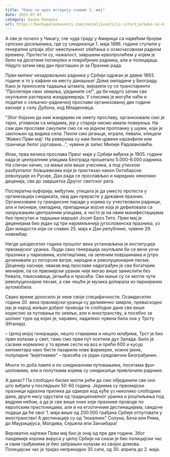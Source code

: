```yaml
---
title: "Како се кроз историју славио 1. мај"
date: 2025-07-07
category: Бачка Паланка
url: https://backapalankavesti.com/zanimljivosti/iz-istorije/kako-se-kroz-istoriju-slavio-1-maj/
---
```


А све је почело у Чикагу, гле чуда граду у Америци са највећим бројем српских досељеника, где су синдикалци 1. маја 1886. године ступили у генерални штрајк због неиспуњеног обећања о осмочасовном радном времену. Протести су, нажалост, завршени крвопролићем у којем је било на десетине погинулих и повређених радника, али и полицајаца. Недуго затим овај дан проглашен је за Празник рада.

Први митинг незадовољних радника у Србији одржан је давне 1893. године и то у кафани на месту данашњег Дома омладине у Београду. Како је преносила тадашња штампа, вијорили су се транспаренти “Пролетери свих земаља, уједините се!”, да би недуго затим све окупљене растерала жандармерија. У списима је могуће наћи и податке о сељачко-радничкој прослави организованој две године касније у селу Дубона, код Младеновца.

“Због бојазни да нам жандарми не омету прославу, организовали смо је тајно, углавном са младима, јер у старије нисмо имали поверења. На сам дан прославе сакупили смо се на једном пропланку у шуми, који је заклоњен од видика села. Пекли смо јагањце, играли, певали, клицали ‘Живео Први мај’. На реверима су нам били црвени каранфили или гранчице белог јоргована…”, чувени је запис Милије Радовановића.

Ипак, прва велика прослава Првог маја у Србији виђена је 1905. године када је централним улицама Београда прошетало 5.000-6.000 радника. На сличан начин, са мање или више учесника, а под утиском разбукталог бољшевизма који је пристизао након Октобарске револуције из Русије, Дан рада се прослављао и наредних неколико деценија, све до завршетка Другог светског рата.

Послератна еуфорија, међутим, утицала је да уместо протеста у организацији синдиката, овај дан прерасте у државни празник. Организоване су грандиозне параде у којима су учествовали радници, али и пионири, омладина, припадници војске која је дефиловала са наоружањем централним улицама, а често је на овим манифестацијама био присутан и тадашњи маршал Јосип Броз Тито. Први мај је деценијама био један од три најомиљенија југословенска празника, уз Дан младости који се славио 25. маја и Дан републике, чувени 29. новембар.

Негде шездесетих година прошлог века установљена је институција првомајског уранка. Људи свих генерација окупљали би се вече уочи празника у парковима, излетиштима, на зеленим површинама и јутро дочекивали уз логорске ватре, народне и револуционарне песме. Деценију касније, овакав вид прославе надограђен је све богатијим менијем, па се првомајски уранак није могао више замислити без ћевапа, пљескавица, јагњића и прасића. Све мање су се могле чути револуционарне песме, а све чешће је музика допирала из паркираних аутомобила.

Свако време доносило је неке своје специфичности. Осамдесетих година 20. века првомајски уранци су делимично замрли, превасходно јер је народ жељан доброг провода те слободне дане све више користио за путовања по земљи, али и иностранству, а посебно за шопинг туре од којих је, наравно, надалеко чувена била она у Трсту (Италија).

– Целој мојој генерацији, нешто старијима и нешто млађима, Трст је био први излазак у свет, тамо смо први пут осетили дух Запада. Било је сасвим нормално у то време сести на воз и прећи 600 и кусур километара како бисте пазарили нове фармерке, кожне јакне, популарне “вијетнамке” – присећа се један средовечни Београђанин.

Многи то доба памте и по синдикалним путовањима, посетама фри-шоповима, али и полуткама којима су синдикалци привлачили раднике.

А данас? Па слободно бисмо могли рећи да смо објединили све оно што виђали у последњих 50-60 година. Једнима су првомајски празници идеална прилика да одморе код куће уз неколико слободних дана, други нису одустали од традиционалног уранка и роштиљања под ведрим небом, а да је све више оних који празнике проводе по европским престоницама, али и на егзотичним дестинацијама, сведоче подаци да ће овог 1. маја више од 200.000 грађана Србије отпутовати у иностранство! А дестинације су од “локалних” Солуна, Беча или Рима, до Маурицијуса, Малдива, Сејшела или Занзибара!

Вероватно најтежи Први мај био је онај од пре две године. Због пандемије корона вируса у целој Србији на снази је био полицијски час и свим грађанима је био забрањен излазак из својих домова. Полицијски час је трајао непрекидно 35 сати, од 30. априла до 2. маја.
